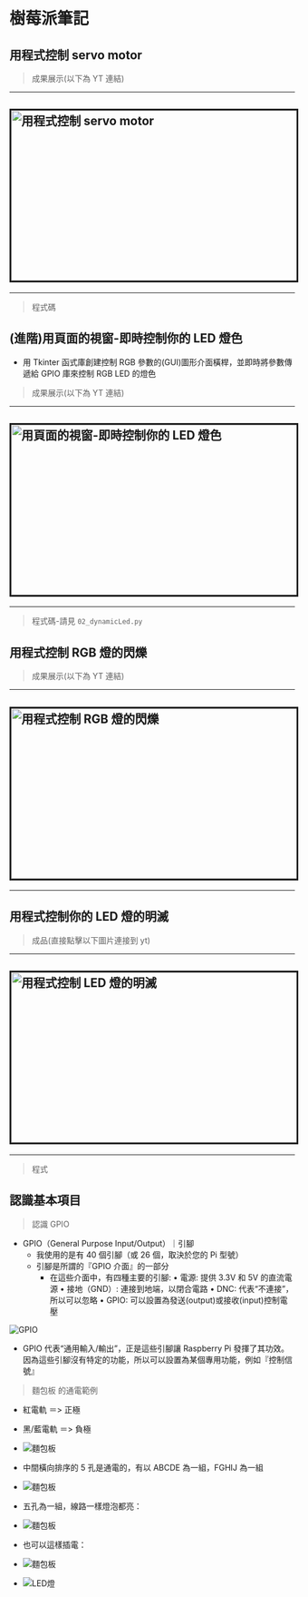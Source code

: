 # 樹莓派筆記

## 用程式控制 servo motor

> 成果展示(以下為 YT 連結)

---

## <a href="https://youtu.be/du01vDO3auY" target="_blank"><img src="images/servo_motor.png" alt="用程式控制 servo  motor" width="550" height="300" border="3px" /></a>

---

> 程式碼

## (進階)用頁面的視窗-即時控制你的 LED 燈色

- 用 Tkinter 函式庫創建控制 RGB 參數的(GUI)圖形介面橫桿，並即時將參數傳遞給 GPIO 庫來控制 RGB LED 的燈色

> 成果展示(以下為 YT 連結)

---

## <a href="https://youtu.be/SlcXuhCxfJo" target="_blank"><img src="images/led_02.png" alt="用頁面的視窗-即時控制你的 LED 燈色" width="550" height="300" border="3px" /></a>

---

> 程式碼-請見 `02_dynamicLed.py`

## 用程式控制 RGB 燈的閃爍

> 成果展示(以下為 YT 連結)

---

## <a href="https://www.youtube.com/watch?v=r-h42whzPA8" target="_blank"><img src="images/led_01.png" alt="用程式控制 RGB 燈的閃爍" width="550" height="300" border="3px" /></a>

---

## 用程式控制你的 LED 燈的明滅

> 成品(直接點擊以下圖片連接到 yt)

---

## <a href="https://youtu.be/uKKZ77XTWO0" target="_blank"><img src="images/led_001.png" alt="用程式控制 LED 燈的明滅" width="550" height="300" border="3px" /></a>

---

> 程式

## 認識基本項目

> 認識 GPIO

- GPIO（General Purpose Input/Output）｜引腳
  - 我使用的是有 40 個引腳（或 26 個，取決於您的 Pi 型號）
  - 引腳是所謂的『GPIO 介面』的一部分
    - 在這些介面中，有四種主要的引腳:
      • 電源: 提供 3.3V 和 5V 的直流電源
      • 接地（GND）: 連接到地端，以閉合電路
      • DNC: 代表“不連接”，所以可以忽略
      • GPIO: 可以設置為發送(output)或接收(input)控制電壓

![GPIO](images/gpio.png)

- GPIO 代表“通用輸入/輸出”，正是這些引腳讓 Raspberry Pi 發揮了其功效。因為這些引腳沒有特定的功能，所以可以設置為某個專用功能，例如『控制信號』

> 麵包板 的通電範例

- 紅電軌 ＝> 正極
- 黑/藍電軌 ＝> 負極
- ![麵包板](images/breadboard_01.png)

- 中間橫向排序的 5 孔是通電的，有以 ABCDE 為一組，FGHIJ 為一組
- ![麵包板](images/breadboard_02.png)
- 五孔為一組，線路一樣燈泡都亮：
- ![麵包板](images/breadboard_03.png)
- 也可以這樣插電：
- ![麵包板](images/breadboard_04.png)

- ![LED燈](images/長腳正與短腳負.png)

